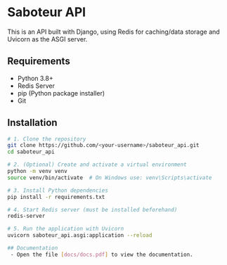 # Saboteur API

This is an API built with Django, using Redis for caching/data storage and Uvicorn as the ASGI server.

## Requirements

- Python 3.8+
- Redis Server
- pip (Python package installer)
- Git

## Installation

```bash
# 1. Clone the repository
git clone https://github.com/<your-username>/saboteur_api.git
cd saboteur_api

# 2. (Optional) Create and activate a virtual environment
python -m venv venv
source venv/bin/activate  # On Windows use: venv\Scripts\activate

# 3. Install Python dependencies
pip install -r requirements.txt

# 4. Start Redis server (must be installed beforehand)
redis-server

# 5. Run the application with Uvicorn
uvicorn saboteur_api.asgi:application --reload

## Documentation
 - Open the file [docs/docs.pdf] to view the documentation.
